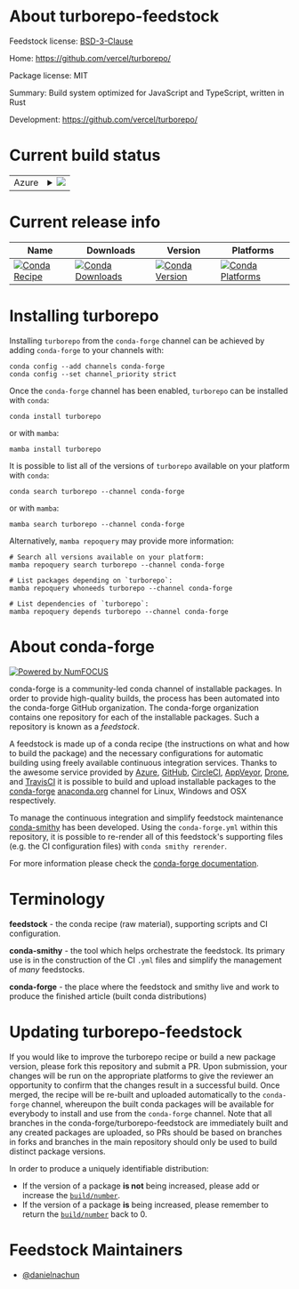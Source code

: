 About turborepo-feedstock
=========================

Feedstock license: [BSD-3-Clause](https://github.com/conda-forge/turborepo-feedstock/blob/main/LICENSE.txt)

Home: https://github.com/vercel/turborepo/

Package license: MIT

Summary: Build system optimized for JavaScript and TypeScript, written in Rust

Development: https://github.com/vercel/turborepo/

Current build status
====================


<table>
    
  <tr>
    <td>Azure</td>
    <td>
      <details>
        <summary>
          <a href="https://dev.azure.com/conda-forge/feedstock-builds/_build/latest?definitionId=24087&branchName=main">
            <img src="https://dev.azure.com/conda-forge/feedstock-builds/_apis/build/status/turborepo-feedstock?branchName=main">
          </a>
        </summary>
        <table>
          <thead><tr><th>Variant</th><th>Status</th></tr></thead>
          <tbody><tr>
              <td>linux_64</td>
              <td>
                <a href="https://dev.azure.com/conda-forge/feedstock-builds/_build/latest?definitionId=24087&branchName=main">
                  <img src="https://dev.azure.com/conda-forge/feedstock-builds/_apis/build/status/turborepo-feedstock?branchName=main&jobName=linux&configuration=linux%20linux_64_" alt="variant">
                </a>
              </td>
            </tr><tr>
              <td>osx_64</td>
              <td>
                <a href="https://dev.azure.com/conda-forge/feedstock-builds/_build/latest?definitionId=24087&branchName=main">
                  <img src="https://dev.azure.com/conda-forge/feedstock-builds/_apis/build/status/turborepo-feedstock?branchName=main&jobName=osx&configuration=osx%20osx_64_" alt="variant">
                </a>
              </td>
            </tr><tr>
              <td>osx_arm64</td>
              <td>
                <a href="https://dev.azure.com/conda-forge/feedstock-builds/_build/latest?definitionId=24087&branchName=main">
                  <img src="https://dev.azure.com/conda-forge/feedstock-builds/_apis/build/status/turborepo-feedstock?branchName=main&jobName=osx&configuration=osx%20osx_arm64_" alt="variant">
                </a>
              </td>
            </tr>
          </tbody>
        </table>
      </details>
    </td>
  </tr>
</table>

Current release info
====================

| Name | Downloads | Version | Platforms |
| --- | --- | --- | --- |
| [![Conda Recipe](https://img.shields.io/badge/recipe-turborepo-green.svg)](https://anaconda.org/conda-forge/turborepo) | [![Conda Downloads](https://img.shields.io/conda/dn/conda-forge/turborepo.svg)](https://anaconda.org/conda-forge/turborepo) | [![Conda Version](https://img.shields.io/conda/vn/conda-forge/turborepo.svg)](https://anaconda.org/conda-forge/turborepo) | [![Conda Platforms](https://img.shields.io/conda/pn/conda-forge/turborepo.svg)](https://anaconda.org/conda-forge/turborepo) |

Installing turborepo
====================

Installing `turborepo` from the `conda-forge` channel can be achieved by adding `conda-forge` to your channels with:

```
conda config --add channels conda-forge
conda config --set channel_priority strict
```

Once the `conda-forge` channel has been enabled, `turborepo` can be installed with `conda`:

```
conda install turborepo
```

or with `mamba`:

```
mamba install turborepo
```

It is possible to list all of the versions of `turborepo` available on your platform with `conda`:

```
conda search turborepo --channel conda-forge
```

or with `mamba`:

```
mamba search turborepo --channel conda-forge
```

Alternatively, `mamba repoquery` may provide more information:

```
# Search all versions available on your platform:
mamba repoquery search turborepo --channel conda-forge

# List packages depending on `turborepo`:
mamba repoquery whoneeds turborepo --channel conda-forge

# List dependencies of `turborepo`:
mamba repoquery depends turborepo --channel conda-forge
```


About conda-forge
=================

[![Powered by
NumFOCUS](https://img.shields.io/badge/powered%20by-NumFOCUS-orange.svg?style=flat&colorA=E1523D&colorB=007D8A)](https://numfocus.org)

conda-forge is a community-led conda channel of installable packages.
In order to provide high-quality builds, the process has been automated into the
conda-forge GitHub organization. The conda-forge organization contains one repository
for each of the installable packages. Such a repository is known as a *feedstock*.

A feedstock is made up of a conda recipe (the instructions on what and how to build
the package) and the necessary configurations for automatic building using freely
available continuous integration services. Thanks to the awesome service provided by
[Azure](https://azure.microsoft.com/en-us/services/devops/), [GitHub](https://github.com/),
[CircleCI](https://circleci.com/), [AppVeyor](https://www.appveyor.com/),
[Drone](https://cloud.drone.io/welcome), and [TravisCI](https://travis-ci.com/)
it is possible to build and upload installable packages to the
[conda-forge](https://anaconda.org/conda-forge) [anaconda.org](https://anaconda.org/)
channel for Linux, Windows and OSX respectively.

To manage the continuous integration and simplify feedstock maintenance
[conda-smithy](https://github.com/conda-forge/conda-smithy) has been developed.
Using the ``conda-forge.yml`` within this repository, it is possible to re-render all of
this feedstock's supporting files (e.g. the CI configuration files) with ``conda smithy rerender``.

For more information please check the [conda-forge documentation](https://conda-forge.org/docs/).

Terminology
===========

**feedstock** - the conda recipe (raw material), supporting scripts and CI configuration.

**conda-smithy** - the tool which helps orchestrate the feedstock.
                   Its primary use is in the construction of the CI ``.yml`` files
                   and simplify the management of *many* feedstocks.

**conda-forge** - the place where the feedstock and smithy live and work to
                  produce the finished article (built conda distributions)


Updating turborepo-feedstock
============================

If you would like to improve the turborepo recipe or build a new
package version, please fork this repository and submit a PR. Upon submission,
your changes will be run on the appropriate platforms to give the reviewer an
opportunity to confirm that the changes result in a successful build. Once
merged, the recipe will be re-built and uploaded automatically to the
`conda-forge` channel, whereupon the built conda packages will be available for
everybody to install and use from the `conda-forge` channel.
Note that all branches in the conda-forge/turborepo-feedstock are
immediately built and any created packages are uploaded, so PRs should be based
on branches in forks and branches in the main repository should only be used to
build distinct package versions.

In order to produce a uniquely identifiable distribution:
 * If the version of a package **is not** being increased, please add or increase
   the [``build/number``](https://docs.conda.io/projects/conda-build/en/latest/resources/define-metadata.html#build-number-and-string).
 * If the version of a package **is** being increased, please remember to return
   the [``build/number``](https://docs.conda.io/projects/conda-build/en/latest/resources/define-metadata.html#build-number-and-string)
   back to 0.

Feedstock Maintainers
=====================

* [@danielnachun](https://github.com/danielnachun/)

